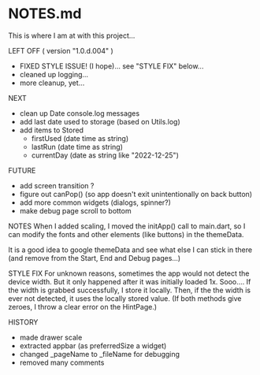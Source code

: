 # NOTES.md

This is where I am at with this project...

LEFT OFF ( version "1.0.d.004" )
* FIXED STYLE ISSUE! (I hope)... see "STYLE FIX" below...
* cleaned up logging...
* more cleanup, yet...

NEXT
* clean up Date console.log messages
* add last date used to storage (based on Utils.log)
* add items to Stored
    + firstUsed (date time as string)
    + lastRun (date time as string)
    + currentDay (date as string like "2022-12-25")

FUTURE
* add screen transition ?
* figure out canPop() (so app doesn't exit unintentionally on back button)
* add more common widgets (dialogs, spinner?)
* make debug page scroll to bottom

NOTES
When I added scaling, I moved the initApp() call to main.dart, so I can modify the fonts and other elements (like buttons) in the themeData.

It is a good idea to google themeData and see what else I can stick in there (and remove from the Start, End and Debug pages...)

STYLE FIX
For unknown reasons, sometimes the app would not detect the device width.  But it only happened after it was initially loaded 1x. Sooo....
If the width is grabbed successfully, I store it locally.  Then, if the the width is ever not detected, it uses the locally stored value.  (If both methods give zeroes, I throw a clear error on the HintPage.)

HISTORY
* made drawer scale
* extracted appbar (as preferredSize a widget)
* changed _pageName to _fileName for debugging 
* removed many comments
